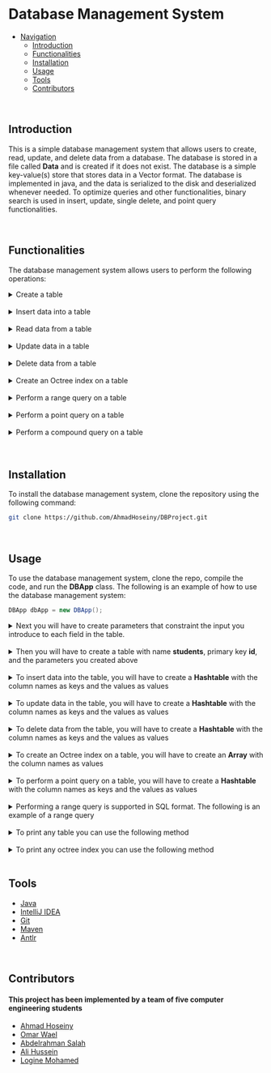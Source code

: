 # Database Management System

- [Navigation](#navigation)
  - [Introduction](#introduction)
  - [Functionalities](#functionalities)
  - [Installation](#installation)
  - [Usage](#usage)
  - [Tools](#tools)
  - [Contributors](#contributors)

<br>

## Introduction

This is a simple database management system that allows users to create, read, update, and delete data from a database. The database is stored in a file called <span style="font-weight: 700">Data</span> and is created if it does not exist. The database is a simple key-value(s) store that stores data in a Vector format. The database is implemented in java, and the data is serialized to the disk and deserialized whenever needed. To optimize queries and other functionalities, binary search is used in insert, update, single delete, and point query functionalities.

<br>

## Functionalities

The database management system allows users to perform the following operations:


<details>
     <summary>Create a table</summary>

```sql
CREATE TABLE table_name (column_name1 data_type, column_name2 data_type, ...);
```

</details>

<br>

<details>
     <summary>Insert data into a table</summary>

```sql
INSERT INTO table_name VALUES (value1, value2, ...);
```
</details>

<br>

<details>
     <summary>Read data from a table</summary>

```sql
SELECT * FROM table_name;
```

</details>

<br>

<details>
     <summary>Update data in a table</summary>

```sql
UPDATE table_name SET column_name1 = value1, column_name2 = value2, ... WHERE column_name = value;
```

</details>

<br>

<details>
     <summary>Delete data from a table</summary>

```sql
DELETE FROM table_name WHERE column_name = value;
```

</details>

<br>

<details>
     <summary>Create an Octree index on a table</summary>

```sql
CREATE INDEX ON table_name (column_name);
```

</details>

<br>

<details>

 <summary>Perform a range query on a table </summary>

```sql
SELECT * FROM table_name WHERE column_name < value1;
```

```sql
SELECT * FROM table_name WHERE column_name > value1;
```

```sql
SELECT * FROM table_name WHERE column_name != value1;   
```

```sql
SELECT * FROM table_name WHERE column_name <> value1;
```

</details>

<br>

<details>

 <summary> Perform a point query on a table </summary>

```sql
SELECT * FROM table_name WHERE column_name = value;
```

</details>

<br>

<details>
    <summary>Perform a compound query on a table</summary>
<!-- - Perform a compound query on a table -->

```sql
SELECT * FROM table_name WHERE column_name1 = value1 AND column_name2 = value2;
```

```sql
SELECT * FROM table_name WHERE column_name1 = value1 OR column_name2 = value2;
```

```sql
SELECT * FROM table_name WHERE column_name1 = value1 AND column_name2 = value2 OR column_name3 = value3;
```

</details>

<br>

<br>

## Installation

To install the database management system, clone the repository using the following command:

```bash
git clone https://github.com/AhmadHoseiny/DBProject.git
```

<br>

## Usage

To use the database management system, clone the repo, compile the code, and run the <span style="font-weight: 700">DBApp</span> class. The following is an example of how to use the database management system:

```java
DBApp dbApp = new DBApp();
```

<details>
    <summary> Next you will have to create parameters that constraint the input you introduce to each field in the table. </summary>

```java
Hashtable<String, String> htblColNameType = new Hashtable<String, String>();
htblColNameType.put("id", "java.lang.Integer");
htblColNameType.put("name", "java.lang.String");
htblColNameType.put("gpa", "java.lang.double");

Hashtable<String, Object> minValues = new Hashtable<>();
minValues.put("id", 0);
minValues.put("name", "A");
minValues.put("gpa", 0.0);

Hashtable<String, Object> maxValues = new Hashtable<>();
maxValues.put("id", 1000);
maxValues.put("name", "ZZ");
maxValues.put("gpa", 4.0);
```

</details>

<br>

<details>
    <summary> Then you will have to create a table with name <span style="font-weight: 700">students</span>, primary key <span style="font-weight: 700">id</span>, and the parameters you created above </summary>


```java
dbApp.createTable("students", "id", htblColNameType, minValues, maxValues);
```
</details>

<br>

<details>
    <summary> To insert data into the table, you will have to create a <span style="font-weight: 700">Hashtable</span> with the column names as keys and the values as values </summary>

```java
Hashtable<String, Object> htblColNameValue = new Hashtable<String, Object>();
htblColNameValue.put("id", 1);
htblColNameValue.put("name", "Ahmad");
htblColNameValue.put("gpa", 3.5);

htblColNameValue = new Hashtable<String, Object>();
htblColNameValue.put("id", 2);
htblColNameValue.put("name", "Omar");
htblColNameValue.put("gpa", 3.0);

htblColNameValue = new Hashtable<String, Object>();
htblColNameValue.put("id", 3);
htblColNameValue.put("name", "Abdelrahman");
htblColNameValue.put("gpa", 3.8);

dbApp.insertIntoTable("students", htblColNameValue);
dbApp.insertIntoTable("students", htblColNameValue);
dbApp.insertIntoTable("students", htblColNameValue);
```

- Note that: if you want to insert a null value you can do it by not entering the column name in the <span style="font-weight: 700">Hashtable</span>, null values are wrapped in a <span style="font-weight: 700">NullWrapper</span> class instance.

    ```java
    htblColNameValue = new Hashtable<String, Object>();
    htblColNameValue.put("id", 4);
    htblColNameValue.put("name", "Logine");

    dbApp.insertIntoTable("students", htblColNameValue);
    ```

</details>

<br>

<details>

<summary> To update data in the table, you will have to create a <span style="font-weight: 700">Hashtable</span> with the column names as keys and the values as values </summary>

```java
Hashtable<String, Object> htblColNameValue = new Hashtable<String, Object>();
htblColNameValue.put("name", "Ahmad");
htblColNameValue.put("gpa", 3.5);

dbApp.updateTable("students", "1", htblColNameValue);
```

</details>

<br>

<details>

<summary> To delete data from the table, you will have to create a <span style="font-weight: 700">Hashtable</span> with the column names as keys and the values as values </summary>

```java
Hashtable<String, Object> htblColNameValue = new Hashtable<String, Object>();
htblColNameValue.put("id", 1);

dbApp.deleteFromTable("students", htblColNameValue);
```
- Note that: if you want to delete all the data in the table, you can do it by not entering any column name in the <span style="font-weight: 700">Hashtable</span>

    ```java
    htblColNameValue = new Hashtable<String, Object>();

    dbApp.deleteFromTable("students", htblColNameValue);
    ```

</details>

<br>

<details>

<summary> To create an Octree index on a table, you will have to create an <span style="font-weight: 700">Array</span> with the column names as values </summary>

```java
String[] strarrColNames = { "id", "name", "gpa" };

dbApp.createIndex("students", strarrColNames);
```

</details>

<br>

<details>

<summary> To perform a point query on a table, you will have to create a <span style="font-weight: 700">Hashtable</span> with the column names as keys and the values as values </summary>

- Note that: the returned result set has to be stored in a <span style="font-weight: 700">MyIterator</span> object. This way you can iterate over the result set and print the data.
```java
Hashtable<String, Object> htblColNameValue = new Hashtable<String, Object>();
htblColNameValue.put("id", 1);

MyIterator resultSet = dbApp.selectFromTable("students", htblColNameValue);

while (resultSet.hasNext()) {
    System.out.println(resultSet.next());
}
```

</details>

<br>

<details>

<summary> Performing a range query is supported in SQL format. The following is an example of a range query </summary>

```java
StringBuffer strbufSQL = new StringBuffer();
strbufSQL.append("SELECT * FROM students WHERE id < 2;");
MyIterator resultSet = dbApp.parseSQL(strbufSQL);

while (resultSet.hasNext()) {
    System.out.println(resultSet.next());
}
```
- Note that: creating a table, inserting into, updating, and deleting from a table are also supported in SQL format. The following is an example of how to use the database management system in SQL format:
    ```java
    StringBuffer strbufSQL = new StringBuffer();
    strbufSQL.append(any SQL query here);

    dbApp.parseSQL(strbufSQL);
    ```
</details>

<br>

<details>

<summary> To print any table you can use the following method </summary>

```java
dbApp.printTable("students");
```

</details>

<br>

<details>

<summary> To print any octree index you can use the following method </summary>

```java
String[] strarrColNames = { "id", "name", "gpa" };

dbApp.printIndex("students", strarrColNames);
```

</details>

<br>

## Tools

- [Java](https://www.java.com/en/)
- [IntelliJ IDEA](https://www.jetbrains.com/idea/)
- [Git](https://git-scm.com/)
- [Maven](https://maven.apache.org/)
- [Antlr](https://www.antlr.org/)

<br>

## Contributors

#### This project has been implemented by a team of five computer engineering students

- [Ahmad Hoseiny](https://github.com/AhmadHoseiny)
- [Omar Wael](https://github.com/o-wael)
- [Abdelrahman Salah](https://github.com/19AbdelrahmanSalah19)
- [Ali Hussein](https://github.com/AliAdam102002)
- [Logine Mohamed](https://github.com/logine20)
